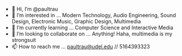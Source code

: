 - 👋 Hi, I’m @paultrau
- 👀 I’m interested in ... Modern Technology, Audio Engineering, Sound Design, Electronic Music, Graphic Design, Multimedia
- 🌱 I’m currently learning ... Computer Science and Interactive Media
- 💞️ I’m looking to collaborate on ... Anything! Haha, multimedia is my strongsuit
- 📫 How to reach me ... paultrau@udel.edu // 5164393323

<!---
paultrau/paultrau is a ✨ special ✨ repository because its `README.md` (this file) appears on your GitHub profile.
You can click the Preview link to take a look at your changes.
--->
